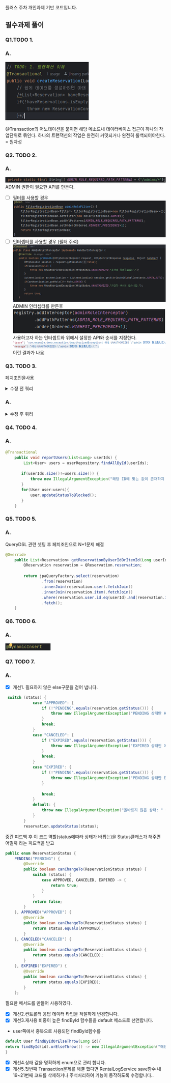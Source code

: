 플러스 주차 개인과제 기반 코드입니다.
## 필수과제 풀이
### Q1.TODO 1. 
### A.
![img.png](img.png)

@Transaction의 어노테이션을 붙이면 해당 메소드내 데이터베이스 접근이 하나의 작업단위로 묶인다.
하나의 트랜잭션의 작업은 완전히 커밋되거나 완전히 롤백되어야한다. = 원자성

### Q2. TODO 2.
### A.
![img_1.png](img_1.png)
ADMIN 권한이 필요한 API를 만든다.
- [ ] 필터를 사용할 경우
![img_2.png](img_2.png)
- [ ] 인터셉터를 사용할 경우 (필터 주석)
![img_3.png](img_3.png)
ADMIN 인터셉터를 만든후 
![img_4.png](img_4.png)
사용하고자 하는 인터셉트와 위에서 설정한 API와 순서를 지정한다.
![img_5.png](img_5.png) 이런 결과가 나옴 
### Q3. TODO 3.
페치조인을사용
<details>
<summary>수정 전 쿼리</summary>
<div markdown="1">       

```SQL
Hibernate: 
    select
        r1_0.id,
        r1_0.end_at,
        r1_0.item_id,
        r1_0.start_at,
        r1_0.status,
        r1_0.user_id 
    from
        reservation r1_0
Hibernate: 
    select
        i1_0.id,
        i1_0.description,
        m1_0.id,
        m1_0.email,
        m1_0.nickname,
        m1_0.password,
        m1_0.role,
        m1_0.status,
        i1_0.name,
        o1_0.id,
        o1_0.email,
        o1_0.nickname,
        o1_0.password,
        o1_0.role,
        o1_0.status,
        i1_0.status 
    from
        item i1_0 
    left join
        user m1_0 
            on m1_0.id=i1_0.manager_id 
    left join
        user o1_0 
            on o1_0.id=i1_0.owner_id 
    where
        i1_0.id=?
```

</div>
</details>

### A.

<details>
<summary>수정 후 쿼리</summary>
<div markdown="1">       

```SQL
Hibernate: 
    select
        r1_0.id,
        r1_0.end_at,
        i1_0.id,
        i1_0.description,
        i1_0.manager_id,
        i1_0.name,
        i1_0.owner_id,
        i1_0.status,
        r1_0.start_at,
        r1_0.status,
        u1_0.id,
        u1_0.email,
        u1_0.nickname,
        u1_0.password,
        u1_0.role,
        u1_0.status 
    from
        reservation r1_0 
    join
        user u1_0 
            on u1_0.id=r1_0.user_id 
    join
        item i1_0 
            on i1_0.id=r1_0.item_id
```

</div>
</details>

### Q4. TODO 4.
### A.
```java
@Transactional
    public void reportUsers(List<Long> userIds) {
        List<User> users = userRepository.findAllById(userIds);

       if(userIds.size()!=users.size()) {
           throw new IllegalArgumentException("해당 ID에 맞는 값이 존재하지 않습니다.");
       }
       for(User user:users){
           user.updateStatusToBlocked();
       }
    }
```

### Q5. TODO 5.
### A.
QueryDSL 관련 셋팅 후 페치조인으로 N+1문제 해결
```java
@Override
    public List<Reservation> getReservationByUserIdOrItemId(Long userId, Long itemId) {
        QReservation reservation = QReservation.reservation;

        return jpaQueryFactory.select(reservation)
                .from(reservation)
                .innerJoin(reservation.user).fetchJoin()
                .innerJoin(reservation.item).fetchJoin()
                .where(reservation.user.id.eq(userId).and(reservation.item.id.eq(itemId)))
                .fetch();
    }
```

### Q6. TODO 6.
### A.
![img_6.png](img_6.png)
### Q7. TODO 7.
### A.
- [X] 개선1. 필요하지 않은 else구문을 걷어 냅니다.
```java
 switch (status) {
            case "APPROVED": {
                if (!"PENDING".equals(reservation.getStatus())) {
                    throw new IllegalArgumentException("PENDING 상태만 APPROVED로 변경 가능합니다.");
                }
                break;
            }
            case "CANCELED": {
                if ("EXPIRED".equals(reservation.getStatus())) {
                    throw new IllegalArgumentException("EXPIRED 상태인 예약은 취소할 수 없습니다.");
                }
                break;
            }
            case "EXPIRED": {
                if (!"PENDING".equals(reservation.getStatus())) {
                    throw new IllegalArgumentException("PENDING 상태만 EXPIRED로 변경 가능합니다.");
                }

                break;
            }
            default: {
                throw new IllegalArgumentException("올바르지 않은 상태: " + status);
            }
        }
        reservation.updateStatus(status);

```
중간 피드백 후 이 코드 역할(status에따라 상태가 바뀌는)을 Status클래스가 해주면 어떨까 라는 피드백을 받고 
```java
public enum ReservationStatus {
    PENDING("PENDING") {
        @Override
        public boolean canChangeTo(ReservationStatus status) {
            switch (status) {
                case APPROVED, CANCELED, EXPIRED -> {
                    return true;
                }
            }
            return false;
        }
    }, APPROVED("APPROVED") {
        @Override
        public boolean canChangeTo(ReservationStatus status) {
            return status.equals(APPROVED);
        }
    }, CANCELED("CANCELED") {
        @Override
        public boolean canChangeTo(ReservationStatus status) {
            return status.equals(CANCELED);
        }
    }, EXPIRED("EXPIRED") {
        @Override
        public boolean canChangeTo(ReservationStatus status) {
            return status.equals(EXPIRED);
        }
    };

```
필요한 메서드를 만들어 사용하였다.
- [X] 개선2.컨트롤러 응답 데이터 타입을 적절하게 변경합니다.
- [X] 개선3.재사용 비중이 높은 findById 함수들을 default 메소드로 선언합니다.
- user쪽에서 중복으로 사용되던  findById함수를 
```java
default User findByIdOrElseThrow(Long id){
return findById(id).orElseThrow(() -> new IllegalArgumentException("해당 ID에 맞는 값이 존재하지 않습니다."));
}
```
- [X] 개선4.상태 값을 명확하게 enum으로 관리 합니다.
- [X] 개선5.첫번째 Transaction문제를 해결 했다면 RentalLogService save함수 내19~21번째 코드를 삭제하거나 주석처리하여 기능이 동작하도록 수정합니다..